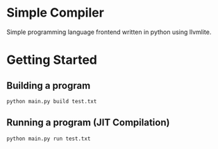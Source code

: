# Simple Compiler
Simple programming language frontend written in python using llvmlite.

# Getting Started
## Building a program
`python main.py build test.txt`

## Running a program (JIT Compilation)
`python main.py run test.txt`
